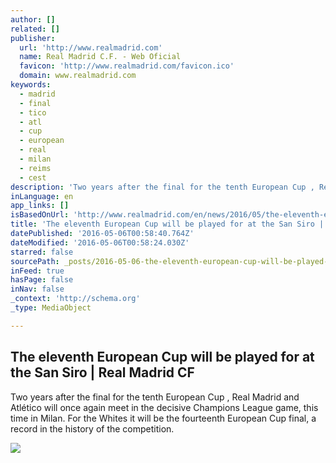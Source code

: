 ```yaml
---
author: []
related: []
publisher:
  url: 'http://www.realmadrid.com'
  name: Real Madrid C.F. - Web Oficial
  favicon: 'http://www.realmadrid.com/favicon.ico'
  domain: www.realmadrid.com
keywords:
  - madrid
  - final
  - tico
  - atl
  - cup
  - european
  - real
  - milan
  - reims
  - cest
description: 'Two years after the final for the tenth European Cup , Real Madrid and Atlético will once again meet in the decisive Champions League game, this time in Milan. For the Whites it will be the fourteenth European Cup final, a record in the history of the competition.'
inLanguage: en
app_links: []
isBasedOnUrl: 'http://www.realmadrid.com/en/news/2016/05/the-eleventh-european-cup-will-be-played-for-at-the-san-siro'
title: 'The eleventh European Cup will be played for at the San Siro | Real Madrid CF'
datePublished: '2016-05-06T00:58:40.764Z'
dateModified: '2016-05-06T00:58:24.030Z'
starred: false
sourcePath: _posts/2016-05-06-the-eleventh-european-cup-will-be-played-for-at-the-san-siro.md
inFeed: true
hasPage: false
inNav: false
_context: 'http://schema.org'
_type: MediaObject

---
```

<article style=""><h1>The eleventh European Cup will be played for at the San Siro | Real Madrid CF</h1><p>Two years after the final for the tenth European Cup , Real Madrid and Atlético will once again meet in the decisive Champions League game, this time in Milan. For the Whites it will be the fourteenth European Cup final, a record in the history of the competition.</p><img src="http://www.realmadrid.com/StaticFiles/RealMadridResponsive/images/opengraph_image.png" /></article>